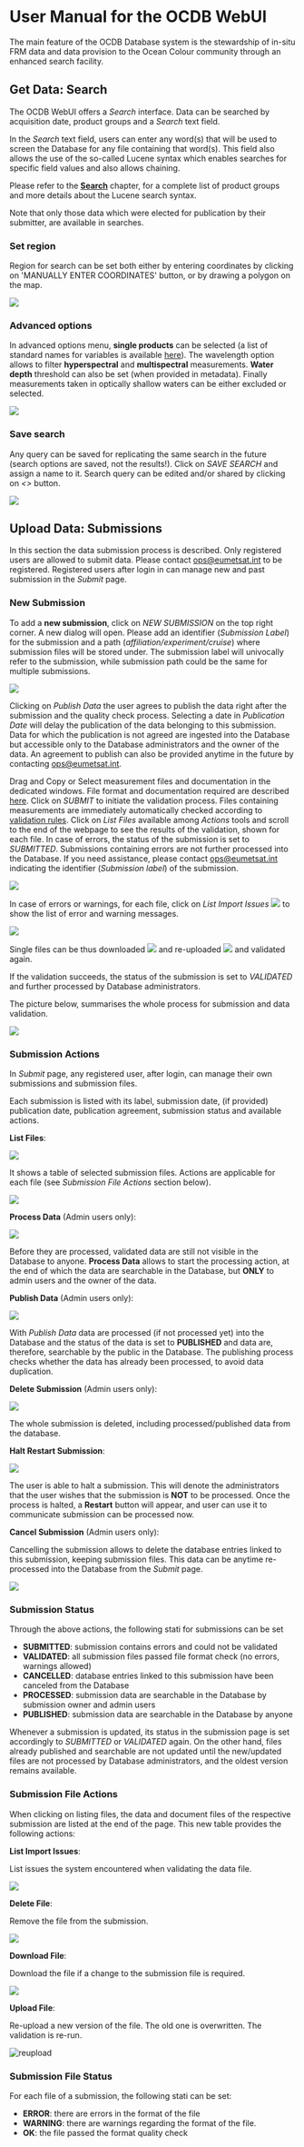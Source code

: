 # User Manual for the OCDB WebUI

The main feature of the OCDB Database system is the stewardship of in-situ FRM data and data provision to the Ocean Colour community through an enhanced search facility. 


## Get Data: Search

The OCDB WebUI offers a _Search_ interface. 
Data can be searched by acquisition date, product groups and a _Search_ text field. 

In the _Search_ text field, users can enter any word(s) that will be used to screen the Database for any file
containing that word(s). This field also allows the use of the so-called Lucene syntax which enables searches
for specific field values and also allows chaining.

Please refer to the [__Search__](ocdb-search.md) chapter, for a complete list of product groups and more details
about the Lucene search syntax.

Note that only those data which were elected for publication by their submitter, are available in searches. 

### Set region
Region for search can be set both either by entering coordinates by clicking on 'MANUALLY ENTER COORDINATES' button,
or by drawing a polygon on the map.

![](static/webui/select_region.png)

### Advanced options

In advanced options menu, __single products__ can be selected (a list of standard names for variables is available
[here](ocdb-standard-field-unit.md)).
The wavelength option allows to filter __hyperspectral__ and __multispectral__ measurements. __Water depth__ threshold
can also be set (when provided in metadata). Finally measurements taken in optically shallow waters can be either
excluded or selected. 

![](static/webui/advanced_options.png)

### Save search
Any query can be saved for replicating the same search in the future (search options are saved, not the results!).
Click on _SAVE SEARCH_ and assign a name to it. Search query can be edited and/or shared by clicking on _<>_ button.

![](static/webui/save_search.png)

## Upload Data: Submissions

In this section the data submission process is described.
Only registered users are allowed to submit data. Please contact ops@eumetsat.int to be registered.
Registered users after login in can manage new and past submission in the _Submit_ page.

### New Submission

To add a __new submission__, click on _NEW SUBMISSION_ on the top right corner.
A new dialog will open. Please add an identifier (_Submission Label_) for the submission and a path
(_affiliation/experiment/cruise_) where submission files will be stored under.
The submission label will univocally refer to the submission, while submission path could be the same for
multiple submissions.

![](static/webui/submission_dialog.png)

Clicking on _Publish Data_ the user agrees to publish the data right after the submission and the quality check process. 
Selecting a date in _Publication Date_ will delay the publication of the data belonging to this submission. 
Data for which the publication is not agreed are ingested into the Database but accessible only to the Database
administrators and the owner of the data. An agreement to publish can also be provided anytime in the future by
contacting ops@eumetsat.int.

Drag and Copy or Select measurement files and documentation in the dedicated windows.
File format and documentation required are described [here](ocdb-contribute.md).
Click on _SUBMIT_ to initiate the validation process.
Files containing measurements are immediately automatically checked according to [validation rules](ocdb-validation-config.md).
Click on _List Files_ available among _Actions_ tools and scroll to the end of the webpage to see the results of the
validation, shown for each file. In case of errors, the status of the submission is set to _SUBMITTED_.
Submissions containing errors are not further processed into the Database.
If you need assistance, please contact ops@eumetsat.int indicating the identifier (_Submission label_) of the submission. 

![](static/webui/submission.png)

In case of errors or warnings, for each file, click on _List Import Issues_ ![](static/webui/list.png) to show the list
of error and warning messages.

![](static/webui/list_ex.png)

Single files can be thus downloaded ![](static/webui/download.png) and re-uploaded ![](static/webui/upload.png) and
validated again.

If the validation succeeds, the status of the submission is set to _VALIDATED_ and further processed by Database
administrators.

The picture below, summarises the whole process for submission and data validation.

![](static/webui/submission_process.png)

### Submission Actions 
In _Submit_ page, any registered user, after login, can manage their own submissions and submission files.

Each submission is listed with its label, submission date, (if provided) publication date, publication agreement,
submission status and available actions.

__List Files__: 

![](static/webui/list.png)

It shows a table of selected submission files. Actions are applicable for each file (see _Submission File Actions_
section below).

![](static/webui/list_ex.png)

__Process Data__ (Admin users only):

![](static/webui/process.png)

Before they are processed, validated data are still not visible in the Database to anyone. __Process Data__
allows to start the processing action, at the end of which the data are searchable in the Database, but __ONLY__
to admin users and the owner of the data. 

__Publish Data__ (Admin users only):

![](static/webui/publish.png)

With _Publish Data_ data are processed (if not processed yet) into the Database and the status of the data is set
to __PUBLISHED__ and data are, therefore, searchable by the public in the Database. The publishing process checks
whether the data has already been processed, to avoid data duplication.

__Delete Submission__ (Admin users only):

![](static/webui/delete.png)

The whole submission is deleted, including processed/published data from the database.
 
__Halt Restart Submission__:

![](static/webui/play.png)

The user is able to halt a submission. This will denote the administrators that the user wishes that the submission is
__NOT__ to be processed. Once the process is halted, a __Restart__ button will appear, and user can use it to
communicate submission can be processed now.

__Cancel Submission__ (Admin users only):

Cancelling the submission allows to delete the database entries linked to this submission, keeping submission files.
This data can be anytime re-processed into the Database from the _Submit_ page.

![](static/webui/cancel.png)

### Submission Status

Through the above actions, the following stati for submissions can be set

- __SUBMITTED__: submission contains errors and could not be validated
- __VALIDATED__: all submission files passed file format check (no errors, warnings allowed)
- __CANCELLED__: database entries linked to this submission have been canceled from the Database
- __PROCESSED__: submission data are searchable in the Database by submission owner and admin users
- __PUBLISHED__: submission data are searchable in the Database by anyone

Whenever a submission is updated, its status in the submission page is set accordingly to _SUBMITTED_ or _VALIDATED_ again. 
On the other hand, files already published and searchable are not updated until the new/updated files are not processed
by Database administrators, and the oldest version remains available.

### Submission File Actions

When clicking on listing files, the data and document files of the respective submission are listed at the end of the page.
This new table provides the following actions:

__List Import Issues__:

List issues the system encountered when validating the data file.

![](static/webui/list.png)

__Delete File__:

Remove the file from the submission.

![](static/webui/delete.png)

__Download File__:

Download the file if a change to the submission file is required.

![](static/webui/download.png)


__Upload File__:

Re-upload a new version of the file. The old one is overwritten. The validation is re-run.

![reupload](static/webui/upload.png)


### Submission File Status

For each file of a submission, the following stati can be set:

- __ERROR__: there are errors in the format of the file
- __WARNING__: there are warnings regarding the format of the file. 
- __OK__: the file passed the format quality check
